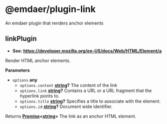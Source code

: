 <!--
  This file was generated by emdaer

  Its template can be found at .emdaer/README.emdaer.md
-->
<h1 id="-emdaer-plugin-link">@emdaer/plugin-link</h1>
<p>An emdaer plugin that renders anchor elements</p>
<!-- Generated by documentation.js. Update this documentation by updating the source code. -->
<h2 id="linkplugin">linkPlugin</h2>
<ul>
<li><strong>See: <a href="https://developer.mozilla.org/en-US/docs/Web/HTML/Element/a">https://developer.mozilla.org/en-US/docs/Web/HTML/Element/a</a></strong></li>
</ul>
<p>Render HTML anchor elements.</p>
<p><strong>Parameters</strong></p>
<ul>
<li><code>options</code> <strong>any</strong> <ul>
<li><code>options.content</code> <strong><a href="https://developer.mozilla.org/en-US/docs/Web/JavaScript/Reference/Global_Objects/String">string</a>?</strong> The content of the link</li>
<li><code>options.link</code> <strong><a href="https://developer.mozilla.org/en-US/docs/Web/JavaScript/Reference/Global_Objects/String">string</a>?</strong> Contains a URL or a URL fragment that the hyperlink points to.</li>
<li><code>options.title</code> <strong><a href="https://developer.mozilla.org/en-US/docs/Web/JavaScript/Reference/Global_Objects/String">string</a>?</strong> Specifies a title to associate with the element.</li>
<li><code>options.id</code> <strong><a href="https://developer.mozilla.org/en-US/docs/Web/JavaScript/Reference/Global_Objects/String">string</a>?</strong> Document wide identifier.</li>
</ul>
</li>
</ul>
<p>Returns <strong><a href="https://developer.mozilla.org/en-US/docs/Web/JavaScript/Reference/Global_Objects/Promise">Promise</a>&lt;<a href="https://developer.mozilla.org/en-US/docs/Web/JavaScript/Reference/Global_Objects/String">string</a>&gt;</strong> The link as an anchor HTML element.</p>
